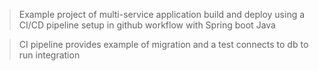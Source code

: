 > Example project of multi-service application build and deploy using a CI/CD pipeline setup in github workflow with Spring boot Java

> CI pipeline provides example of migration and a test connects to db to run integration
